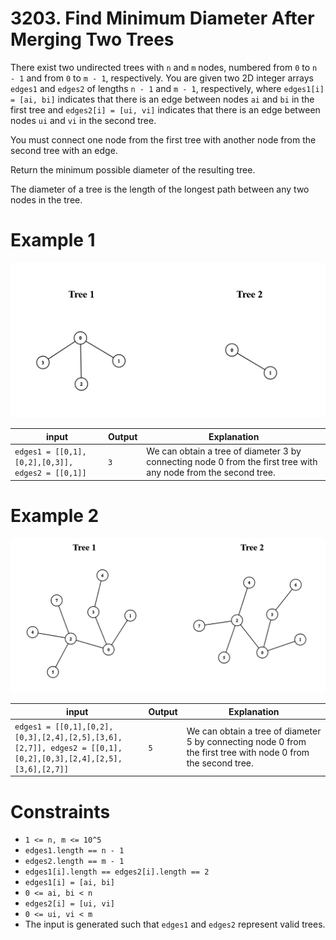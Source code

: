 # 3203. Find Minimum Diameter After Merging Two Trees

There exist two undirected trees with `n` and `m` nodes, numbered from `0` to `n - 1` and from `0` to `m - 1`, respectively. You are given two 2D integer arrays `edges1` and `edges2` of lengths `n - 1` and `m - 1`, respectively, where `edges1[i] = [ai, bi]` indicates that there is an edge between nodes `ai` and `bi` in the first tree and `edges2[i] = [ui, vi]` indicates that there is an edge between nodes `ui` and `vi` in the second tree.

You must connect one node from the first tree with another node from the second tree with an edge.

Return the minimum possible diameter of the resulting tree.

The diameter of a tree is the length of the longest path between any two nodes in the tree.

# Example 1

![Example 1](./assets/image.png)

| input                                            | Output | Explanation                                                                                                     |
|--------------------------------------------------|--------|-----------------------------------------------------------------------------------------------------------------|
| `edges1 = [[0,1],[0,2],[0,3]], edges2 = [[0,1]]` | `3`    | We can obtain a tree of diameter 3 by connecting node 0 from the first tree with any node from the second tree. |

# Example 2

![Example 2](./assets/image-1.png)

| input                                                                                                        | Output | Explanation                                                                                                   |
|--------------------------------------------------------------------------------------------------------------|--------|---------------------------------------------------------------------------------------------------------------|
| `edges1 = [[0,1],[0,2],[0,3],[2,4],[2,5],[3,6],[2,7]], edges2 = [[0,1],[0,2],[0,3],[2,4],[2,5],[3,6],[2,7]]` | `5`    | We can obtain a tree of diameter 5 by connecting node 0 from the first tree with node 0 from the second tree. |

# Constraints

- `1 <= n, m <= 10^5`
- `edges1.length == n - 1`
- `edges2.length == m - 1`
- `edges1[i].length == edges2[i].length == 2`
- `edges1[i] = [ai, bi]`
- `0 <= ai, bi < n`
- `edges2[i] = [ui, vi]`
- `0 <= ui, vi < m`
- The input is generated such that `edges1` and `edges2` represent valid trees.